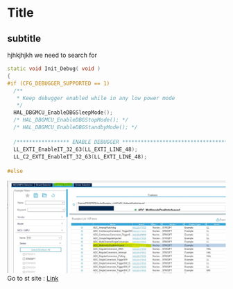 # Title
## subtitle
hjhkjhjkh
we need to search for
 
```cc
static void Init_Debug( void )
{
#if (CFG_DEBUGGER_SUPPORTED == 1)
  /**
   * Keep debugger enabled while in any low power mode
   */
  HAL_DBGMCU_EnableDBGSleepMode();
  /* HAL_DBGMCU_EnableDBGStopMode(); */
  /* HAL_DBGMCU_EnableDBGStandbyMode(); */

  /***************** ENABLE DEBUGGER *************************************/
  LL_EXTI_EnableIT_32_63(LL_EXTI_LINE_48);
  LL_C2_EXTI_EnableIT_32_63(LL_EXTI_LINE_48);

#else
```
![Imag1](./img/ADCDualInterleave_Example.JPG)
Go to st site :
[Link](www.st.cm)
